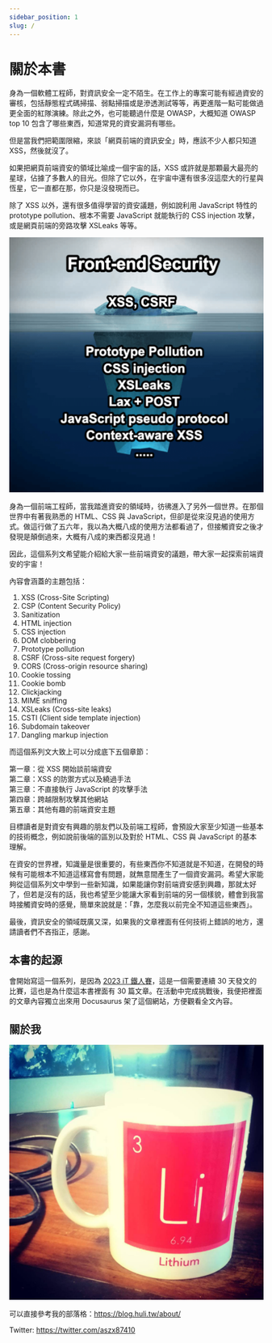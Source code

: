 ```yaml
---
sidebar_position: 1
slug: /
---
```


# 關於本書

身為一個軟體工程師，對資訊安全一定不陌生。在工作上的專案可能有經過資安的審核，包括靜態程式碼掃描、弱點掃描或是滲透測試等等，再更進階一點可能做過更全面的紅隊演練。除此之外，也可能聽過什麼是 OWASP，大概知道 OWASP top 10 包含了哪些東西，知道常見的資安漏洞有哪些。

但是當我們把範圍限縮，來談「網頁前端的資訊安全」時，應該不少人都只知道 XSS，然後就沒了。

如果把網頁前端資安的領域比喻成一個宇宙的話，XSS 或許就是那顆最大最亮的星球，佔據了多數人的目光。但除了它以外，在宇宙中還有很多沒這麼大的行星與恆星，它一直都在那，你只是沒發現而已。

除了 XSS 以外，還有很多值得學習的資安議題，例如說利用 JavaScript 特性的 prototype pollution、根本不需要 JavaScript 就能執行的 CSS injection 攻擊，或是網頁前端的旁路攻擊 XSLeaks 等等。

![展示資安的多樣性](pics/01-01.png)

身為一個前端工程師，當我踏進資安的領域時，彷彿進入了另外一個世界。在那個世界中有著我熟悉的 HTML、CSS 與 JavaScript，但卻是從來沒見過的使用方式。做這行做了五六年，我以為大概八成的使用方法都看過了，但接觸資安之後才發現是顛倒過來，大概有八成的東西都沒見過！

因此，這個系列文希望能介紹給大家一些前端資安的議題，帶大家一起探索前端資安的宇宙！

內容會涵蓋的主題包括：

1. XSS (Cross-Site Scripting)
2. CSP (Content Security Policy)
3. Sanitization
4. HTML injection
5. CSS injection
6. DOM clobbering
7. Prototype pollution
8. CSRF (Cross-site request forgery)
9. CORS (Cross-origin resource sharing)
10. Cookie tossing
11. Cookie bomb
12. Clickjacking
13. MIME sniffing
14. XSLeaks (Cross-site leaks)
15. CSTI (Client side template injection)
16. Subdomain takeover
17. Dangling markup injection

而這個系列文大致上可以分成底下五個章節：

第一章：從 XSS 開始談前端資安  
第二章：XSS 的防禦方式以及繞過手法  
第三章：不直接執行 JavaScript 的攻擊手法  
第四章：跨越限制攻擊其他網站  
第五章：其他有趣的前端資安主題  

目標讀者是對資安有興趣的朋友們以及前端工程師，會預設大家至少知道一些基本的技術概念，例如說前後端的區別以及對於 HTML、CSS 與 JavaScript 的基本理解。

在資安的世界裡，知識量是很重要的，有些東西你不知道就是不知道，在開發的時候有可能根本不知道這樣寫會有問題，就無意間產生了一個資安漏洞。希望大家能夠從這個系列文中學到一些新知識，如果能讓你對前端資安感到興趣，那就太好了，但若是沒有的話，我也希望至少能讓大家看到前端的另一個樣貌，體會到我當時接觸資安時的感覺，簡單來說就是：「靠，怎麼我以前完全不知道這些東西」。

最後，資訊安全的領域既廣又深，如果我的文章裡面有任何技術上錯誤的地方，還請讀者們不吝指正，感謝。

## 本書的起源

會開始寫這一個系列，是因為 [2023 iT 鐵人賽](https://ithelp.ithome.com.tw/2023ironman/event)，這是一個需要連續 30 天發文的比賽，這也是為什麼這本書裡面有 30 篇文章。在活動中完成挑戰後，我便把裡面的文章內容獨立出來用 Docusaurus 架了這個網站，方便觀看全文內容。

## 關於我

![](./pics/huli-logo-1080.jpg)

可以直接參考我的部落格：https://blog.huli.tw/about/

Twitter: https://twitter.com/aszx87410



